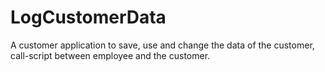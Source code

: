 # LogCustomerData
A customer application to save, use and change the data of the customer, call-script between employee and the customer.
